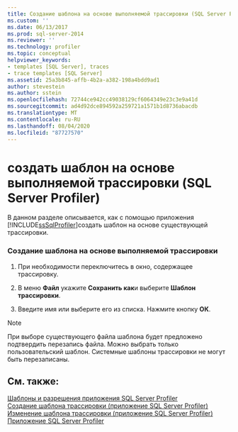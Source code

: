 ```yaml
---
title: Создание шаблона на основе выполняемой трассировки (SQL Server Profiler) | Документы Майкрософт
ms.custom: ''
ms.date: 06/13/2017
ms.prod: sql-server-2014
ms.reviewer: ''
ms.technology: profiler
ms.topic: conceptual
helpviewer_keywords:
- templates [SQL Server], traces
- trace templates [SQL Server]
ms.assetid: 25a3b845-affb-4b2a-a382-198a4bdd9ad1
author: stevestein
ms.author: sstein
ms.openlocfilehash: 72744ce942cc49038129cf6064349e23c3e9a41d
ms.sourcegitcommit: ad4d92dce894592a259721a1571b1d8736abacdb
ms.translationtype: MT
ms.contentlocale: ru-RU
ms.lasthandoff: 08/04/2020
ms.locfileid: "87727570"
---
```

# <a name="derive-a-template-from-a-running-trace-sql-server-profiler"></a>создать шаблон на основе выполняемой трассировки (SQL Server Profiler)
  В данном разделе описывается, как с помощью приложения [!INCLUDE[ssSqlProfiler](../../includes/sssqlprofiler-md.md)]создать шаблон на основе существующей трассировки.  
  
### <a name="to-derive-a-template-from-a-running-trace"></a>Создание шаблона на основе выполняемой трассировки  
  
1.  При необходимости переключитесь в окно, содержащее трассировку.  
  
2.  В меню **Файл** укажите **Сохранить как**и выберите **Шаблон трассировки**.  
  
3.  Введите имя или выберите его из списка. Нажмите кнопку **ОК**.  
  
> [!NOTE]  
>  При выборе существующего файла шаблона будет предложено подтвердить перезапись файла. Можно выбрать только пользовательский шаблон. Системные шаблоны трассировки не могут быть перезаписаны.  
  
## <a name="see-also"></a>См. также:  
 [Шаблоны и разрешения приложения SQL Server Profiler](sql-server-profiler-templates-and-permissions.md)   
 [Создание шаблона трассировки (приложение SQL Server Profiler)](create-a-trace-template-sql-server-profiler.md)   
 [Изменение шаблона трассировки (приложение SQL Server Profiler)](../../database-engine/modify-a-trace-template-sql-server-profiler.md)   
 [Приложение SQL Server Profiler](sql-server-profiler.md)  
  
  
